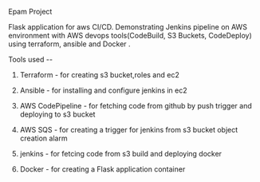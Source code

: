 Epam Project

Flask application for aws CI/CD. Demonstrating Jenkins pipeline on AWS environment with AWS devops tools(CodeBuild, S3 Buckets, CodeDeploy) using terraform, ansible and Docker . 



Tools used --

1. Terraform - for creating s3 bucket,roles and ec2

2. Ansible - for installing and configure jenkins in ec2

3. AWS CodePipeline - for fetching code from github by push trigger and deploying to s3 bucket

4. AWS SQS - for creating a trigger for jenkins from s3 bucket object creation alarm

5. jenkins - for fetcing code from s3 build and deploying docker

6. Docker - for creating a Flask application container
